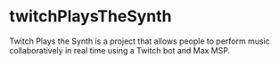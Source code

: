 # twitchPlaysTheSynth
Twitch Plays the Synth is a project that allows people to perform music collaboratively in real time using a Twitch bot and Max MSP.